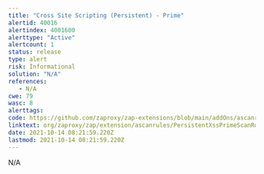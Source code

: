 ```yaml
---
title: "Cross Site Scripting (Persistent) - Prime"
alertid: 40016
alertindex: 4001600
alerttype: "Active"
alertcount: 1
status: release
type: alert
risk: Informational
solution: "N/A"
references:
   - N/A
cwe: 79
wasc: 8
alerttags: 
code: https://github.com/zaproxy/zap-extensions/blob/main/addOns/ascanrules/src/main/java/org/zaproxy/zap/extension/ascanrules/PersistentXssPrimeScanRule.java
linktext: org/zaproxy/zap/extension/ascanrules/PersistentXssPrimeScanRule.java
date: 2021-10-14 08:21:59.220Z
lastmod: 2021-10-14 08:21:59.220Z
---
```

N/A
